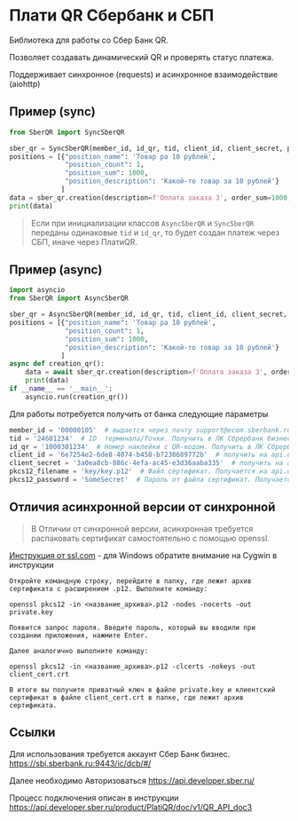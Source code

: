 # Плати QR Сбербанк и СБП

Библиотека для работы со Сбер Банк QR.

Позволяет создавать динамический QR и проверять статус платежа.

Поддерживает синхронное (requests) и асинхронное взаимодействие (aiohttp)

## Пример (sync)

```python
from SberQR import SyncSberQR

sber_qr = SyncSberQR(member_id, id_qr, tid, client_id, client_secret, pkcs12_filename, pkcs12_password)
positions = [{"position_name": 'Товар ра 10 рублей',
              "position_count": 1,
              "position_sum": 1000,
              "position_description": 'Какой-то товар за 10 рублей'}
             ]
data = sber_qr.creation(description=f'Оплата заказа 3', order_sum=1000, order_number="3", positions=positions)
print(data)
```

> Если при инициализации классов `AsyncSberQR` и `SyncSberQR` переданы одинаковые `tid` и `id_qr`, то будет создан
> платеж через СБП, иначе через ПлатиQR.
## Пример (async)

```python
import asyncio
from SberQR import AsyncSberQR

sber_qr = AsyncSberQR(member_id, id_qr, tid, client_id, client_secret, pkcs12_filename, pkcs12_password)
positions = [{"position_name": 'Товар ра 10 рублей',
              "position_count": 1,
              "position_sum": 1000,
              "position_description": 'Какой-то товар за 10 рублей'}
             ]
async def creation_qr():
    data = await sber_qr.creation(description=f'Оплата заказа 3', order_sum=1000, order_number="3", positions=positions)
    print(data)
if __name__ == '__main__':
    asyncio.run(creation_qr())
```

Для работы потребуется получить от банка следующие параметры
```python
member_id = '00000105'  # выдается через почту support@ecom.sberbank.ru 
tid = '24601234'  # ID  терминала/Точки. Получить в ЛК Сбрербанк бизнес на странице Информация о точке
id_qr = '1000301234'  # Номер наклейки с QR-кодом. Получить в ЛК Сбрербанк бизнес Информация о точке/список оборудования
client_id = '6e7254e2-6de8-4074-b458-b7238689772b'  # получить на api.developer.sber.ru
client_secret = '3a0ea8cb-886c-4efa-ac45-e3d36aaba335'  # получить на api.developer.sber.ru
pkcs12_filename = 'key/key.p12'  # Файл сертификат. Получается на api.developer.sber.ru
pkcs12_password = 'SomeSecret'  # Пароль от файла сертификат. Получается на api.developer.sber.ru
```

## Отличия асинхронной версии от синхронной
>В Отличии от синхронной версии, асинхронная требуется распаковать сертификат самостоятельно с помощью openssl.

[Инструкция от ssl.com](https://www.ssl.com/ru/how-to/export-certificates-private-key-from-pkcs12-file-with-openssl/ "SSL.com") - для Windows обратите внимание на Cygwin в инструкции

```
Откройте командную строку, перейдите в папку, где лежит архив сертификата с расширением .p12. Выполните команду:

openssl pkcs12 -in <название_архива>.p12 -nodes -nocerts -out private.key

Появится запрос пароля. Введите пароль, который вы вводили при создании приложения, нажмите Enter.

Далее аналогично выполните команду:

openssl pkcs12 -in <название_архива>.p12 -clcerts -nokeys -out client_cert.crt

В итоге вы получите приватный ключ в файле private.key и клиентский сертификат в файле client_cert.crt в папке, где лежит архив сертификата.
````
## Ссылки
Для использования требуется аккаунт Сбер Банк бизнес.
https://sbi.sberbank.ru:9443/ic/dcb/#/

Далее необходимо Авторизоваться
https://api.developer.sber.ru/

Процесс подключения описан в инструкции
https://api.developer.sber.ru/product/PlatiQR/doc/v1/QR_API_doc3